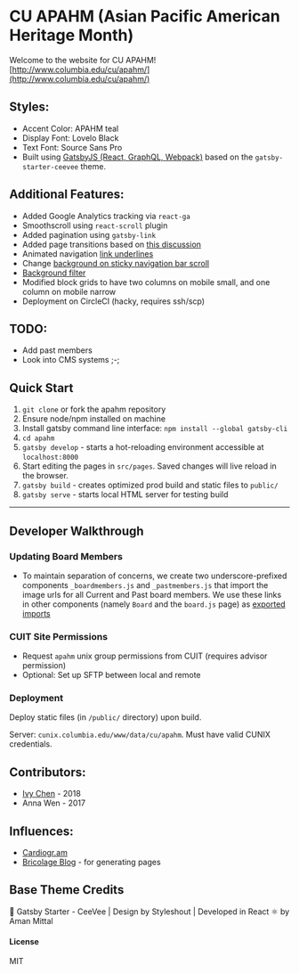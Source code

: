 # CU APAHM (Asian Pacific American Heritage Month)

Welcome to the website for CU APAHM!
[http://www.columbia.edu/cu/apahm/](http://www.columbia.edu/cu/apahm/)

## Styles:
* Accent Color: APAHM teal
* Display Font: Lovelo Black
* Text Font: Source Sans Pro
* Built using [GatsbyJS (React, GraphQL, Webpack)](https://www.gatsbyjs.org/docs/) based on the `gatsby-starter-ceevee` theme.

## Additional Features:
* Added Google Analytics tracking via `react-ga`
* Smoothscroll using `react-scroll` plugin
* Added pagination using `gatsby-link`
* Added page transitions based on [this discussion](https://github.com/gatsbyjs/gatsby/tree/master/examples/using-page-transitions)
* Animated navigation [link underlines](http://tobiasahlin.com/blog/css-trick-animating-link-underlines/)
* Change [background on sticky navigation bar scroll](https://stackoverflow.com/questions/44612364/toggle-class-based-on-scroll-react-js)
* [Background filter](http://www.22bulbjungle.com/background-image-color-overlay-create-a-filter-look-with-css/)
* Modified block grids to have two columns on mobile small, and one column on mobile narrow
* Deployment on CircleCI (hacky, requires ssh/scp)

## TODO:
* Add past members
* Look into CMS systems ;-;

## Quick Start

1. `git clone` or fork the apahm repository
2. Ensure node/npm installed on machine
3. Install gatsby command line interface: `npm install --global gatsby-cli`
4. `cd apahm`
5. `gatsby develop` - starts a hot-reloading environment accessible at `localhost:8000`
6. Start editing the pages in `src/pages`. Saved changes will live reload in the browser.
7. `gatsby build` - creates optimized prod build and static files to `public/`
8. `gatsby serve` - starts local HTML server for testing build

---

## Developer Walkthrough

### Updating Board Members

* To maintain separation of concerns, we create two underscore-prefixed components `_boardmembers.js` and `_pastmembers.js` that import the image urls for all Current and Past board members. We use these links in other components (namely `Board` and the `board.js` page) as [exported imports](https://stackoverflow.com/questions/37200080/how-to-export-imported-object-in-es6)

### CUIT Site Permissions
- Request `apahm` unix group permissions from CUIT (requires advisor permission)
- Optional: Set up SFTP between local and remote

### Deployment
Deploy static files (in `/public/` directory) upon build.

Server: `cunix.columbia.edu/www/data/cu/apahm`. Must have valid CUNIX credentials.

## Contributors:
* [Ivy Chen](www.linkedin.com/in/ivycny) - 2018
* Anna Wen - 2017

## Influences:
* [Cardiogr.am](https://cardiogr.am/)
* [Bricolage Blog](https://github.com/KyleAMathews/blog) - for generating pages

## Base Theme Credits

🚀 Gatsby Starter - CeeVee | Design by Styleshout | Developed in React ⚛️ by Aman Mittal

#### License

MIT
